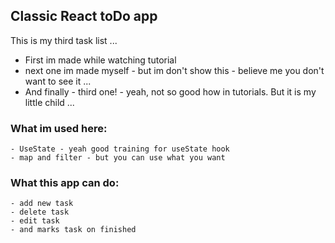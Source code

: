 ## Classic React toDo app 
This is my third task list ...
- First im made while watching tutorial
- next one im made myself - but im don't show this - believe me you don't want to see it ...
- And finally - third one! - yeah, not  so good how in tutorials. But it is my little child ...

### What im used here:
    - UseState - yeah good training for useState hook
    - map and filter - but you can use what you want

### What this app can do:
    - add new task
    - delete task
    - edit task
    - and marks task on finished
